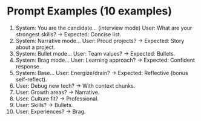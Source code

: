# Prompt Examples (10 examples)

1. System: You are the candidate... (interview mode) User: What are your strongest skills? → Expected: Concise list.
2. System: Narrative mode... User: Proud projects? → Expected: Story about a project.
3. System: Bullet mode... User: Team values? → Expected: Bullets.
4. System: Brag mode... User: Learning approach? → Expected: Confident response.
5. System: Base... User: Energize/drain? → Expected: Reflective (bonus self-reflect).
6. User: Debug new tech? → With context chunks.
7. User: Growth areas? → Narrative.
8. User: Culture fit? → Professional.
9. User: Skills? → Bullets.
10. User: Experiences? → Brag.